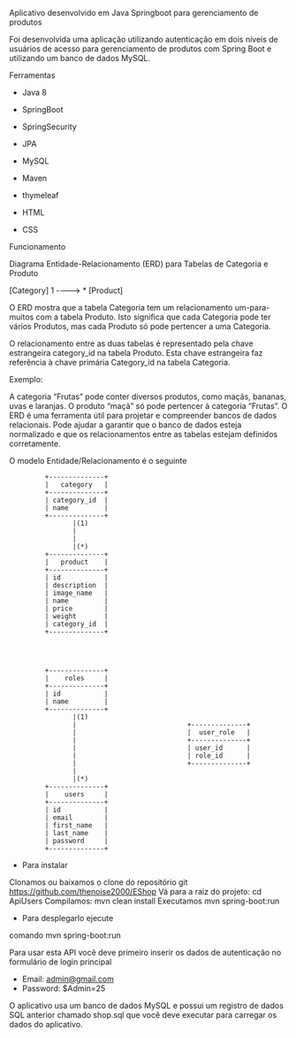 
Aplicativo desenvolvido em Java Springboot para gerenciamento de produtos

Foi desenvolvida uma aplicação utilizando autenticação em dois níveis de usuários de acesso para gerenciamento de produtos com Spring Boot e utilizando um banco de dados MySQL.


Ferramentas

- Java 8

- SpringBoot

- SpringSecurity

- JPA

- MySQL

- Maven

- thymeleaf

- HTML

- CSS

Funcionamento 

Diagrama Entidade-Relacionamento (ERD) para Tabelas de Categoria e Produto


[Category] 1 ----> * [Product]



O ERD mostra que a tabela Categoria tem um relacionamento um-para-muitos com a tabela Produto. Isto significa que cada Categoria pode ter vários Produtos, mas cada Produto só pode pertencer a uma Categoria.

O relacionamento entre as duas tabelas é representado pela chave estrangeira category_id na tabela Produto. Esta chave estrangeira faz referência à chave primária Category_id na tabela Categoria.

Exemplo:

A categoria “Frutas” pode conter diversos produtos, como maçãs, bananas, uvas e laranjas.
O produto “maçã” só pode pertencer à categoria “Frutas”.
O ERD é uma ferramenta útil para projetar e compreender bancos de dados relacionais. Pode ajudar a garantir que o banco de dados esteja normalizado e que os relacionamentos entre as tabelas estejam definidos corretamente.

O modelo Entidade/Relacionamento é o seguinte 

             +--------------+
             |   category   |
             +--------------+
             | category_id  |
             | name         |
             +--------------+
                    |(1)
                    |
                    |
                    |(*)
             +--------------+
             |   product    |
             +--------------+
             | id           |
             | description  |
             | image_name   |
             | name         |
             | price        |
             | weight       |
             | category_id  |
             +--------------+
                    
                    
                    
                    
             +--------------+
             |    roles     |
             +--------------+
             | id           |
             | name         |
             +--------------+
                    |(1)
                    |                            +--------------+
                    |                            |  user_role   |
                    |                            +--------------+
                    |                            | user_id      |
                    |                            | role_id      |
                    |                            +--------------+
                    |
                    |(*)
             +--------------+
             |    users     |
             +--------------+
             | id           |
             | email        |
             | first_name   |
             | last_name    |
             | password     |
             +--------------+


* Para instalar

Clonamos ou baixamos o clone do repositório git https://github.com/thenoise2000/EShop
Vá para a raiz do projeto: cd ApiUsers
Compilamos: mvn clean install
Executamos mvn spring-boot:run


* Para desplegarlo ejecute

comando
  mvn spring-boot:run

Para usar esta API você deve primeiro inserir os dados de autenticação no formulário de login principal

- Email: admin@gmail.com
- Password: $Admin=25

O aplicativo usa um banco de dados MySQL e possui um registro de dados SQL anterior chamado shop.sql que você deve executar para carregar os dados do aplicativo.








